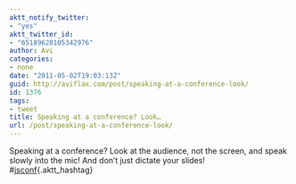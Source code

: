 ```yaml
---
aktt_notify_twitter:
- "yes"
aktt_twitter_id:
- "65189628105342976"
author: Avi
categories:
- none
date: "2011-05-02T19:03:13Z"
guid: http://aviflax.com/post/speaking-at-a-conference-look/
id: 1376
tags:
- tweet
title: Speaking at a conference? Look…
url: /post/speaking-at-a-conference-look/
---
```

Speaking at a conference? Look at the audience, not the screen, and speak slowly into the mic! And don&#8217;t just dictate your slides! #[jsconf](http://search.twitter.com/search?q=%23jsconf){.aktt_hashtag}